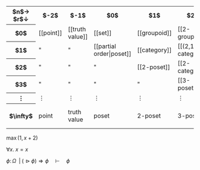 
<table>
<tr><th markdown="1" style="white-space: nowrap;">$n$&#8594;<br/>$r$&#8595;</th>
  <th markdown="1">$-2$</th>
  <th markdown="1">$-1$</th>
  <th markdown="1">$0$</th>
  <th markdown="1">$1$</th>
  <th markdown="1">$2$</th>
  <th markdown="1">...</th>
  <th markdown="1">$\infty$</th></tr>
<tr><th markdown="1">$0$</th>
  <td>[[point]]</td>
  <td>[[truth value]]</td>
  <td>[[set]]</td>
  <td>[[groupoid]]</td>
  <td>[[2-groupoid]]</td>
  <td>...</td>
  <td>[[∞-groupoid]]</td></tr>
<tr><th markdown="1">$1$</th>
  <td>"</td>
  <td>"</td>
  <td>[[partial order|poset]]</td>
  <td>[[category]]</td>
  <td>[[(2,1)-category]]</td>
  <td>...</td>
  <td>[[(∞,1)-category]]</td></tr>
<tr><th markdown="1">$2$</th>
  <td>"</td>
  <td>"</td>
  <td>"</td>
  <td>[[2-poset]]</td>
  <td>[[2-category]]</td>
  <td>...</td>
  <td>[[(∞,2)-category]]</td></tr>
<tr><th markdown="1">$3$</th>
  <td>"</td>
  <td>"</td>
  <td>"</td>
  <td>"</td>
  <td>[[3-poset]]</td>
  <td>...</td>
  <td>[[(∞,3)-category]]</td></tr>
<tr><th markdown="1">&#8942;</th>
  <td>&#8942;</td>
  <td>&#8942;</td>
  <td>&#8942;</td>
  <td>&#8942;</td>
  <td>&#8942;</td>
  <td>&#8945;</td>
  <td>&#8942;</td></tr>
<tr><th markdown="1">$\infty$</th>
  <td>point</td>
  <td>truth value</td>
  <td>poset</td>
  <td>2-poset</td>
  <td>3-poset</td>
  <td>...</td>
  <td>[[(∞,∞)-category]]/[[∞-poset]]</td></tr>
</table>


$\max(1, x + 2)$

$\forall x. \; x = x$


$\phi \colon \Omega \;\;|\; (\!\triangleright \phi) \Rightarrow \phi \;\;\;\;\;\vdash\;\;\;\;\; \phi$

